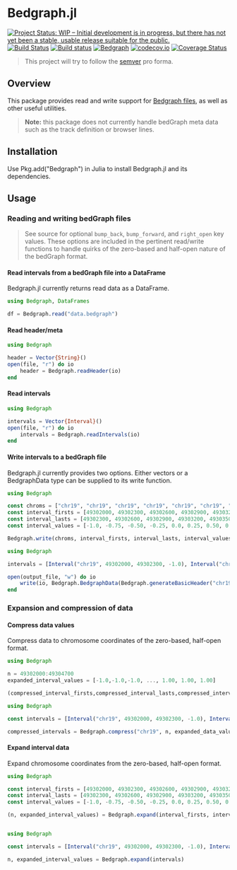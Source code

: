 # Bedgraph.jl

[![Project Status: WIP – Initial development is in progress, but there has not yet been a stable, usable release suitable for the public.](http://www.repostatus.org/badges/latest/wip.svg)](http://www.repostatus.org/#wip)
[![Build Status](https://travis-ci.org/CiaranOMara/Bedgraph.jl.svg?branch=master)](https://travis-ci.org/CiaranOMara/Bedgraph.jl)
[![Build status](https://ci.appveyor.com/api/projects/status/jny2ep4u3cmly8pj/branch/master?svg=true)](https://ci.appveyor.com/project/CiaranOMara/Bedgraph-jl/branch/master)
[![Bedgraph](http://pkg.julialang.org/badges/Bedgraph_0.6.svg)](http://pkg.julialang.org/?pkg=Bedgraph)
[![codecov.io](http://codecov.io/github/CiaranOMara/Bedgraph.jl/coverage.svg?branch=master)](http://codecov.io/github/CiaranOMara/Bedgraph.jl?branch=master)
[![Coverage Status](https://coveralls.io/repos/github/CiaranOMara/Bedgraph.jl/badge.svg?branch=master)](https://coveralls.io/github/CiaranOMara/Bedgraph.jl?branch=master)

> This project will try to follow the [semver](http://semver.org) pro forma.

## Overview
This package provides read and write support for [Bedgraph files](https://genome.ucsc.edu/goldenPath/help/bedgraph.html), as well as other useful utilities.

> **Note:**  this package does not currently handle bedGraph meta data such as the track definition or browser lines.

## Installation
Use Pkg.add("Bedgraph") in Julia to install Bedgraph.jl and its dependencies.

## Usage

### Reading and writing bedGraph files
> See source for optional `bump_back`, `bump_forward`, and `right_open` key values. These options are included in the pertinent read/write functions to handle quirks of the zero-based and half-open nature of the bedGraph format.

#### Read intervals from a bedGraph file into a DataFrame
Bedgraph.jl currently returns read data as a DataFrame.

```julia
using Bedgraph, DataFrames

df = Bedgraph.read("data.bedgraph")
```

#### Read header/meta
```julia
using Bedgraph

header = Vector{String}()
open(file, "r") do io
    header = Bedgraph.readHeader(io)
end
```

#### Read intervals

```julia
using Bedgraph

intervals = Vector{Interval}()
open(file, "r") do io
    intervals = Bedgraph.readIntervals(io)
end
```

#### Write intervals to a bedGraph file
Bedgraph.jl currently provides two options. Either vectors or a BedgraphData type can be supplied to its write function.

```julia
using Bedgraph

const chroms = ["chr19", "chr19", "chr19", "chr19", "chr19", "chr19", "chr19", "chr19", "chr19"]
const interval_firsts = [49302000, 49302300, 49302600, 49302900, 49303200, 49303500, 49303800, 49304100, 49304400]
const interval_lasts = [49302300, 49302600, 49302900, 49303200, 49303500, 49303800, 49304100, 49304400, 49304700]
const interval_values = [-1.0, -0.75, -0.50, -0.25, 0.0, 0.25, 0.50, 0.75, 1.00]

Bedgraph.write(chroms, interval_firsts, interval_lasts, interval_values, outfile="data.bedgraph")
```


```julia
using Bedgraph

intervals = [Interval("chr19", 49302000, 49302300, -1.0), Interval("chr19", 49302300, 49302600, -1.75)]

open(output_file, "w") do io
    write(io, Bedgraph.BedgraphData(Bedgraph.generateBasicHeader("chr19", intervals[1].first, intervals[end].last, bump_forward=false), intervals))
end

```
### Expansion and compression of data

#### Compress data values
Compress data to chromosome coordinates of the zero-based, half-open format.

```julia
using Bedgraph

n = 49302000:49304700
expanded_interval_values = [-1.0,-1.0,-1.0, ..., 1.00, 1.00, 1.00]

(compressed_interval_firsts,compressed_interval_lasts,compressed_interval_values) = Bedgraph.compress(n,expanded_interval_values)
```

```julia
using Bedgraph

const intervals = [Interval("chr19", 49302000, 49302300, -1.0), Interval("chr19", 49302300, 49302600, -1.75)]

compressed_intervals = Bedgraph.compress("chr19", n, expanded_data_value)
```

#### Expand interval data
Expand chromosome coordinates from the zero-based, half-open format.

```julia
using Bedgraph

const interval_firsts = [49302000, 49302300, 49302600, 49302900, 49303200, 49303500, 49303800, 49304100, 49304400]
const interval_lasts = [49302300, 49302600, 49302900, 49303200, 49303500, 49303800, 49304100, 49304400, 49304700]
const interval_values = [-1.0, -0.75, -0.50, -0.25, 0.0, 0.25, 0.50, 0.75, 1.00]

(n, expanded_interval_values) = Bedgraph.expand(interval_firsts, interval_lasts, interval_values)
```

```julia

using Bedgraph

const intervals = [Interval("chr19", 49302000, 49302300, -1.0), Interval("chr19", 49302300, 49302600, -1.75)]

n, expanded_interval_values = Bedgraph.expand(intervals)
```
